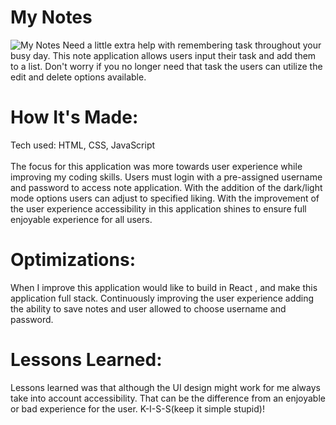 <div id="header" >
 <h1  class="heading-element" dir="auto">My Notes</h1>
 <img src="https://i.imgur.com/jARPfRJ.gif" alt="My Notes">
  Need a little extra help with remembering task throughout your busy day. This note application allows users input their task and add them to a list. Don't worry if you no longer need that task the users can utilize the edit and delete options available.
</div>

<div id="header" >
 <h1 class="heading-element" dir="auto">How It's Made:</h1>
 Tech used: HTML, CSS, JavaScript<br/><br/>
 The focus for this application was more towards user experience while improving my coding skills. Users must login with a pre-assigned username and password to access note application. With the addition of the dark/light mode options users can adjust to specified liking. With the improvement of the user experience accessibility in this application shines to ensure full enjoyable experience for all users.
</div>


<div id="header" >
 <h1 class="heading-element" dir="auto">Optimizations:</h1>
  When I improve this application would like to build in React , and make this application full stack. Continuously improving the user experience adding the ability to save notes and user allowed to choose username and password.
</div>

<div id="header">
 <h1 class="heading-element" dir="auto">Lessons Learned:</h1>
  Lessons learned was that although the UI design might work for me always take into account accessibility. That can be the difference from an enjoyable or bad experience for the user. K-I-S-S(keep it simple stupid)!
</div>
